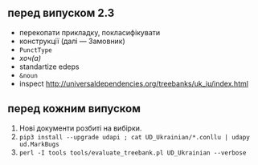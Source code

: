 ## перед випуском 2.3
- перекопати прикладку, покласифікувати
- конструкції (далі — Замовник)
- `PunctType`
- _хоч(а)_
- standartize edeps
- `&noun`
- inspect http://universaldependencies.org/treebanks/uk_iu/index.html


## перед кожним випуском
1. Нові документи розбиті на вибірки.
1. `pip3 install --upgrade udapi ; cat UD_Ukrainian/*.conllu | udapy ud.MarkBugs`
1. `perl -I tools tools/evaluate_treebank.pl UD_Ukrainian --verbose`
